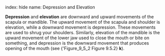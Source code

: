 index: hide
name: Depression and Elevation

 **Depression** and  **elevation** are downward and upward movements of the scapula or mandible. The upward movement of the scapula and shoulder is elevation, while a downward movement is depression. These movements are used to shrug your shoulders. Similarly, elevation of the mandible is the upward movement of the lower jaw used to close the mouth or bite on something, and depression is the downward movement that produces opening of the mouth (see {'Figure_9_5_2 Figure 9.5.2} **k**).
